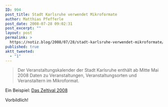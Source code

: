 ```yaml
---
ID: 994
post_title: Stadt Karlsruhe verwendet Mikroformate
author: Matthias Pfefferle
post_date: 2008-07-28 09:02:31
post_excerpt: ""
layout: post
permalink: >
  https://notiz.blog/2008/07/28/stadt-karlsruhe-verwendet-mikroformate/
published: true
aktt_tweeted:
  - "1"
---
```

<blockquote cite="http://www.karlsruhe.de/redaktion/mikroformate">Der Veranstaltungskalender der Stadt Karlsruhe enthält ab Mitte Mai 2008 Daten zu Veranstaltungen, Veranstaltungsorten und Veranstaltern im Mikroformat.</blockquote>

Ein Beispiel: <a href="http://kalender.karlsruhe.de/kalender/db/termine/kultur/festivals/zeltival.html">Das Zeltival 2008</a> 

Vorbildlich!